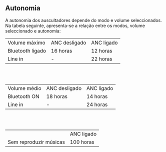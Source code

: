 ## Autonomia

A autonomia dos auscultadores depende do modo e volume seleccionados. Na tabela seguinte, apresenta-se a relação entre os modos, volume seleccionado e autonomia:

|  |  |  |
|:-------|:-------|:-------|
| Volume máximo | ANC desligado | ANC ligado| <br>
| Bluetooth ligado | 16 horas | 12 horas | <br>
| Line in | -  | 22 horas |<br>

<br><br>

|  |  |  |
|:-------|:-------|:-------|
| Volume médio | ANC desligado| ANC ligado| <br>
| Bluetooth ON | 18 horas | 14 horas | <br>
| Line in | -  | 24 horas |<br>

<br><br>

|  |  |
|:-------|:-------|
|  | ANC ligado |<br>
| Sem reproduzir músicas | 100 horas |<br>
